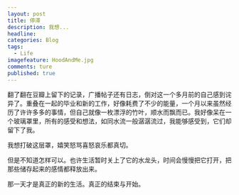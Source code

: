 ```yaml
---
layout: post  
title: 停滞  
description: 我想...      
headline: 
categories: Blog  
tags: 
  - Life  
imagefeature: HoodAndMe.jpg 
comments: ture  
published: true  
---
```



翻了翻在豆瓣上留下的记录，广播帖子还有日志，倒对这一个多月前的自己感到诧异了。重叠在一起的毕业和新的工作，好像耗费了不少的能量，一个月以来虽然经历了许许多多的事情，但自己就像一枚漂浮的竹叶，顺水而飘而已。我好像呆在一个玻璃罩里，所有的感受和想法，如同水流一般潺潺流过，我能够感受到，它们却留下了我。  

我想打破这层罩，嬉笑怒骂喜怒哀乐都真切。

但是不知道怎样可以。也许生活暂时关上了它的水龙头，时间会慢慢把它打开，把那些储存起来的感情都释放出来。  

那一天才是真正的新的生活。真正的结束与开始。  